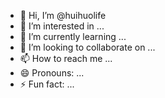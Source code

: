 - 👋 Hi, I’m @huihuolife
- 👀 I’m interested in ...
- 🌱 I’m currently learning ...
- 💞️ I’m looking to collaborate on ...
- 📫 How to reach me ...
- 😄 Pronouns: ...
- ⚡ Fun fact: ...

<!---
huihuolife/huihuolife is a ✨ special ✨ repository because its `README.md` (this file) appears on your GitHub profile.
You can click the Preview link to take a look at your changes.
--->

